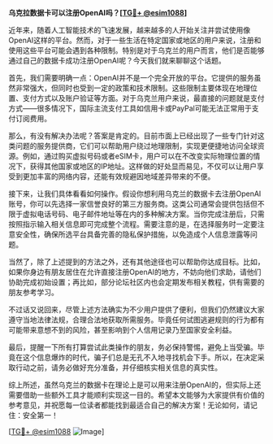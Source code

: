 **乌克拉数据卡可以注册OpenAI吗？[[TG💪+ @esim1088](https://t.me/s/esim1088)]**

近年来，随着人工智能技术的飞速发展，越来越多的人开始关注并尝试使用像OpenAI这样的平台。然而，对于一些生活在特定国家或地区的用户来说，注册和使用这些平台可能会遇到各种限制。特别是对于乌克兰的用户而言，他们是否能够通过自己的数据卡成功注册OpenAI呢？今天我们就来聊聊这个话题。

首先，我们需要明确一点：OpenAI并不是一个完全开放的平台。它提供的服务虽然非常强大，但同时也受到一定的政策和技术限制。这些限制主要体现在地理位置、支付方式以及账户验证等方面。对于乌克兰用户来说，最直接的问题就是支付方式——很多情况下，国际主流支付工具如信用卡或PayPal可能无法正常用于支付订阅费用。

那么，有没有解决办法呢？答案是肯定的。目前市面上已经出现了一些专门针对这类问题的服务提供商，它们可以帮助用户绕过地理限制，实现更便捷地访问全球资源。例如，通过购买虚拟号码或者eSIM卡，用户可以在不改变实际物理位置的情况下，获得其他国家或地区的IP地址。这样做的好处显而易见，不仅可以让用户享受到更加丰富的网络内容，还能有效规避因地域差异带来的不便。

接下来，让我们具体看看如何操作。假设你想利用乌克兰的数据卡去注册OpenAI账号，你可以先选择一家信誉良好的第三方服务商。这类公司通常会提供包括但不限于虚拟电话号码、电子邮件地址等在内的多种解决方案。当你完成注册后，只需按照指示输入相关信息即可完成整个流程。需要注意的是，在选择服务时一定要注意安全性，确保所选平台具备完善的隐私保护措施，以免造成个人信息泄露等问题。

当然了，除了上述提到的方法之外，还有其他途径也可以帮助你达成目标。比如，如果你身边有朋友居住在允许直接注册OpenAI的地方，不妨向他们求助，请他们协助完成初始设置；再比如，部分论坛社区内也会定期发布相关教程，供有需要的朋友参考学习。

不过话又说回来，尽管上述方法确实为不少用户提供了便利，但我们仍然建议大家遵守当地法律法规，合理合法地获取所需服务。毕竟任何试图逃避规则的行为都有可能带来意想不到的风险，甚至影响到个人信用记录乃至国家安全利益。

最后，提醒一下所有打算尝试此类操作的朋友，务必保持警惕，避免上当受骗。毕竟在这个信息爆炸的时代，骗子们总是无孔不入地寻找机会下手。所以，在决定采取行动之前，请务必做好充分准备，并仔细核实相关信息的真实性。

综上所述，虽然乌克兰的数据卡在理论上是可以用来注册OpenAI的，但实际上还需要借助一些额外工具才能顺利实现这一目的。希望本文能够为大家提供有价值的参考意见，并祝愿每一位读者都能找到最适合自己的解决方案！无论如何，请记住：安全第一！

[[TG💪+ @esim1088](https://t.me/s/esim1088) ![Image](https://i.postimg.cc/4NQfJmqS/Snipaste-2025-05-13-00-14-12.png)]